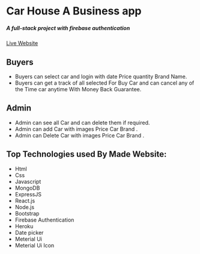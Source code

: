 # Car House A Business app
<h5>A full-stack project with firebase authentication </h5>

  [Live Website](https://car-house-481ac.web.app/)

## Buyers
- Buyers can select car and login with date Price quantity Brand Name.
- Buyers can get a track of all selected For Buy Car and can cancel any of the Time car anytime With Money Back Guarantee.

## Admin
- Admin can see all Car and can delete them if required.
- Admin can add Car with images Price Car Brand .
- Admin can Delete Car with images Price Car Brand .

## Top Technologies used By Made Website:

- Html 
- Css
- Javascript
- MongoDB
- ExpressJS
- React.js
- Node.js
- Bootstrap
- Firebase Authentication
- Heroku
- Date picker
- Meterial Ui 
- Meterial Ui Icon
